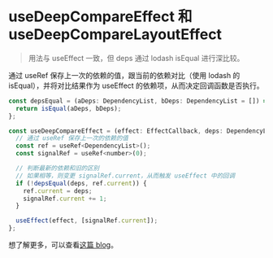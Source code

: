 # useDeepCompareEffect 和 useDeepCompareLayoutEffect

> 用法与 useEffect 一致，但 deps 通过 lodash isEqual 进行深比较。

通过 useRef 保存上一次的依赖的值，跟当前的依赖对比（使用 lodash 的 isEqual），并将对比结果作为 useEffect 的依赖项，从而决定回调函数是否执行。

```js
const depsEqual = (aDeps: DependencyList, bDeps: DependencyList = []) => {
  return isEqual(aDeps, bDeps);
};

const useDeepCompareEffect = (effect: EffectCallback, deps: DependencyList) => {
  // 通过 useRef 保存上一次的依赖的值
  const ref = useRef<DependencyList>();
  const signalRef = useRef<number>(0);

  // 判断最新的依赖和旧的区别
  // 如果相等，则变更 signalRef.current，从而触发 useEffect 中的回调
  if (!depsEqual(deps, ref.current)) {
    ref.current = deps;
    signalRef.current += 1;
  }

  useEffect(effect, [signalRef.current]);
};
```

想了解更多，可以查看[这篇 blog](/guide/blog/handle-time.md)。

